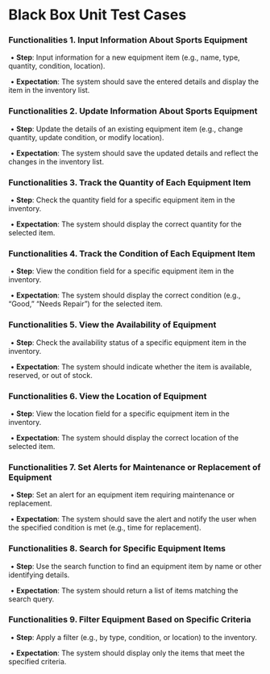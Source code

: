 # **Black Box Unit Test Cases**

### **Functionalities 1. Input Information About Sports Equipment**

​	•	**Step**: Input information for a new equipment item (e.g., name, type, quantity, condition, location).

​	•	**Expectation**: The system should save the entered details and display the item in the inventory list.



### **Functionalities 2. Update Information About Sports Equipment**

​	•	**Step**: Update the details of an existing equipment item (e.g., change quantity, update condition, or modify location).

​	•	**Expectation**: The system should save the updated details and reflect the changes in the inventory list.



### **Functionalities 3. Track the Quantity of Each Equipment Item**

​	•	**Step**: Check the quantity field for a specific equipment item in the inventory.

​	•	**Expectation**: The system should display the correct quantity for the selected item.



### **Functionalities 4. Track the Condition of Each Equipment Item**

​	•	**Step**: View the condition field for a specific equipment item in the inventory.

​	•	**Expectation**: The system should display the correct condition (e.g., “Good,” “Needs Repair”) for the selected item.



### **Functionalities 5. View the Availability of Equipment**

​	•	**Step**: Check the availability status of a specific equipment item in the inventory.

​	•	**Expectation**: The system should indicate whether the item is available, reserved, or out of stock.



### **Functionalities 6. View the Location of Equipment**

​	•	**Step**: View the location field for a specific equipment item in the inventory.

​	•	**Expectation**: The system should display the correct location of the selected item.



### **Functionalities 7. Set Alerts for Maintenance or Replacement of Equipment**

​	•	**Step**: Set an alert for an equipment item requiring maintenance or replacement.

​	•	**Expectation**: The system should save the alert and notify the user when the specified condition is met (e.g., time for replacement).



### **Functionalities 8. Search for Specific Equipment Items**

​	•	**Step**: Use the search function to find an equipment item by name or other identifying details.

​	•	**Expectation**: The system should return a list of items matching the search query.



### **Functionalities 9. Filter Equipment Based on Specific Criteria**

​	•	**Step**: Apply a filter (e.g., by type, condition, or location) to the inventory.

​	•	**Expectation**: The system should display only the items that meet the specified criteria.